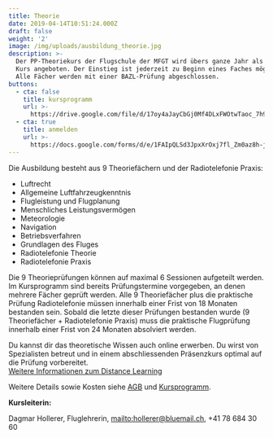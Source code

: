```yaml
---
title: Theorie
date: 2019-04-14T10:51:24.000Z
draft: false
weight: '2'
image: /img/uploads/ausbildung_theorie.jpg
description: >-
  Der PP-Theoriekurs der Flugschule der MFGT wird übers ganze Jahr als rollender
  Kurs angeboten. Der Einstieg ist jederzeit zu Beginn eines Faches möglich.
  Alle Fächer werden mit einer BAZL-Prüfung abgeschlossen.
buttons:
  - cta: false
    title: kursprogramm
    url: >-
      https://drive.google.com/file/d/17oy4aJayCbGj0Mf4DLxFWOtwTaoc_7h9/view?usp=sharing
  - cta: true
    title: anmelden
    url: >-
      https://docs.google.com/forms/d/e/1FAIpQLSd3JpxXrOxj7fl_Zm0az8h-jQsAsB1TOEE2-HsOPYoi29qRUw/viewform
---
```

Die Ausbildung besteht aus 9 Theoriefächern und der Radiotelefonie Praxis:

* Luftrecht
* Allgemeine Luftfahrzeugkenntnis
* Flugleistung und Flugplanung
* Menschliches Leistungsvermögen
* Meteorologie
* Navigation
* Betriebsverfahren
* Grundlagen des Fluges
* Radiotelefonie Theorie
* Radiotelefonie Praxis

Die 9 Theorieprüfungen können auf maximal 6 Sessionen aufgeteilt werden. Im Kursprogramm sind bereits Prüfungstermine vorgegeben, an denen mehrere Fächer geprüft werden. Alle 9 Theoriefächer plus die praktische Prüfung Radiotelefonie müssen innerhalb einer Frist von 18 Monaten bestanden sein. Sobald die letzte dieser Prüfungen bestanden wurde (9 Theoriefächer + Radiotelefonie Praxis) muss die praktische Flugprüfung innerhalb einer Frist von 24 Monaten absolviert werden.

Du kannst dir das theoretische Wissen auch online erwerben. Du wirst von Spezialisten betreut und in einem abschliessenden Präsenzkurs optimal auf die Prüfung vorbereitet. \
[Weitere Informationen zum Distance Learning](https://www.swisspsa.ch/index.php/fernunterricht-neu/einleitung-mobile)

Weitere Details sowie Kosten siehe [AGB](https://drive.google.com/file/d/1iF-XZ-CfMZVE1tXJXf4WRGbm4CRAZv92/view?usp=sharing) und [Kursprogramm](https://drive.google.com/file/d/17oy4aJayCbGj0Mf4DLxFWOtwTaoc_7h9/view?usp=sharing).

**Kursleiterin:**

Dagmar Hollerer, Fluglehrerin, <mailto:hollerer@bluemail.ch>, +41 78 684 30 60
